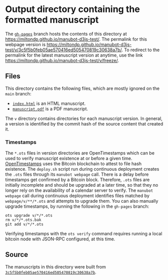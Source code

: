 # Output directory containing the formatted manuscript

The [`gh-pages`](https://github.com/miltondp/manubot-d3js-test/tree/gh-pages) branch hosts the contents of this directory at <https://miltondp.github.io/manubot-d3js-test/>.
The permalink for this webpage version is <https://miltondp.github.io/manubot-d3js-test/v/3c5f5b0feb05ae570416ed505470819c30638a7b/>.
To redirect to the permalink for the latest manuscript version at anytime, use the link <https://miltondp.github.io/manubot-d3js-test/v/freeze/>.

## Files

This directory contains the following files, which are mostly ignored on the `main` branch:

+ [`index.html`](index.html) is an HTML manuscript.
+ [`manuscript.pdf`](manuscript.pdf) is a PDF manuscript.

The `v` directory contains directories for each manuscript version.
In general, a version is identified by the commit hash of the source content that created it.

### Timestamps

The `*.ots` files in version directories are OpenTimestamps which can be used to verify manuscript existence at or before a given time.
[OpenTimestamps](https://opentimestamps.org/) uses the Bitcoin blockchain to attest to file hash existence.
The `deploy.sh` script run during continuous deployment creates the `.ots` files through its `manubot webpage` call.
There is a delay before timestamps get confirmed by a Bitcoin block.
Therefore, `.ots` files are initially incomplete and should be upgraded at a later time, so that they no longer rely on the availability of a calendar server to verify.
The `manubot webpage` call during continuous deployment identifies files matched by `webpage/v/**/*.ots` and attempts to upgrade them.
You can also manually upgrade timestamps, by running the following in the `gh-pages` branch:

```shell
ots upgrade v/*/*.ots
rm v/*/*.ots.bak
git add v/*/*.ots
```

Verifying timestamps with the `ots verify` command requires running a local bitcoin node with JSON-RPC configured, at this time.

## Source

The manuscripts in this directory were built from
[`3c5f5b0feb05ae570416ed505470819c30638a7b`](https://github.com/miltondp/manubot-d3js-test/commit/3c5f5b0feb05ae570416ed505470819c30638a7b).

